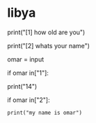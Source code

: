 # libya
print("[1] how old are you")  

print("[2] whats your name") 

omar = input

if omar in["1"]:

  print("14")

  if omar in["2"]:

    print("my name is omar")
